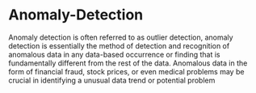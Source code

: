 # Anomaly-Detection
Anomaly detection is often referred to as outlier detection, anomaly detection is essentially the method of detection and recognition of anomalous data in any data-based occurrence or finding that is fundamentally different from the rest of the data. Anomalous data in the form of financial fraud, stock prices, or even medical problems may be crucial in identifying a unusual data trend or potential problem
